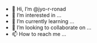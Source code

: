 - 👋 Hi, I’m @jyo-r-ronad
- 👀 I’m interested in ...
- 🌱 I’m currently learning ...
- 💞️ I’m looking to collaborate on ...
- 📫 How to reach me ...

<!---
jyo-r-ronad/jyo-r-ronad is a ✨ special ✨ repository because its `README.md` (this file) appears on your GitHub profile.
You can click the Preview link to take a look at your changes.
--->
